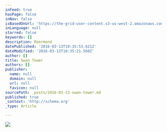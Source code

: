 ```yaml
---
inFeed: true
hasPage: false
inNav: false
isBasedOnUrl: 'https://the-grid-user-content.s3-us-west-2.amazonaws.com/ca476687-c78b-4ec3-97d8-7e7897ed1eb8.png'
inLanguage: null
starred: false
keywords: []
description: Roermond
datePublished: '2016-03-13T10:35:53.621Z'
dateModified: '2016-03-13T10:35:21.560Z'
author: []
title: Swan Tower
authors: []
publisher:
  name: null
  domain: null
  url: null
  favicon: null
sourcePath: _posts/2016-03-13-swan-tower.md
published: true
_context: 'http://schema.org'
_type: Article

---
```

![](https://the-grid-user-content.s3-us-west-2.amazonaws.com/ca476687-c78b-4ec3-97d8-7e7897ed1eb8.png)